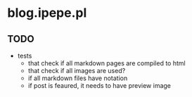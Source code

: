 # blog.ipepe.pl

## TODO
 * tests
   * that check if all markdown pages are compiled to html
   * that check if all images are used?
   * if all markdown files have notation
   * if post is feaured, it needs to have preview image